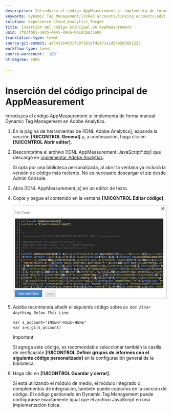 ```yaml
---
description: Introduzca el código AppMeasurement si implementa de forma manual Dynamic Tag Management en Adobe Analytics.
keywords: Dynamic Tag Management;linked accounts;linking accounts;edit code;appmeasurement;appmeasurement code
solution: Experience Cloud,Analytics,Target
title: Inserción del código principal de AppMeasurement
uuid: 3f83fbb1-3ed5-4e45-888a-0a183aac1a90
translation-type: tm+mt
source-git-commit: a4542164031fc9f181dfdc471a1d54b5056b1223
workflow-type: tm+mt
source-wordcount: '180'
ht-degree: 100%

---
```



# Inserción del código principal de AppMeasurement

Introduzca el código AppMeasurement si implementa de forma manual Dynamic Tag Management en Adobe Analytics.

1. En la página de herramientas de [!DNL Adobe Analytics], expanda la sección **[!UICONTROL General]** y, a continuación, haga clic en **[!UICONTROL Abrir editor]**.
1. Descomprima el archivo [!DNL AppMeasurement_JavaScript*.zip] que descargó en [implementar Adobe Analytics](/help/implement/other/dtm/t-analytics-deploy.md).

   Si opta por una biblioteca personalizada, al abrir la ventana ya incluirá la versión de código más reciente. No es necesario descargar el zip desde Admin Console.
1. Abra [!DNL AppMeasurement.js] en un editor de texto.
1. Copie y pegue el contenido en la ventana **[!UICONTROL Editar código]**.

   ![](assets/edit-code.png)

1. Adobe recomienda añadir el siguiente código sobre *`Do Not Alter Anything Below This Line`*:

   ```
   var s_account="INSERT-RSID-HERE"
   var s=s_gi(s_account)
   ```

   >[!IMPORTANT]
   >
   >Si agrega este código, es recomendable seleccionar también la casilla de verificación **[!UICONTROL Definir grupos de informes con el siguiente código personalizado]** en la configuración general de la biblioteca.

1. Haga clic en **[!UICONTROL Guardar y cerrar]**.

   Si está utilizando el módulo de medio, el módulo integrado o complementos de integración, también puede copiarlos en la sección de código. El código gestionado en Dynamic Tag Management puede configurarse exactamente igual que el archivo JavaScript en una implementación típica.

